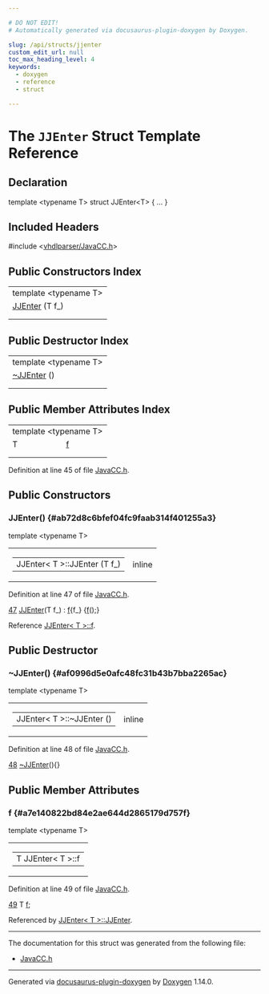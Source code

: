 ```yaml
---

# DO NOT EDIT!
# Automatically generated via docusaurus-plugin-doxygen by Doxygen.

slug: /api/structs/jjenter
custom_edit_url: null
toc_max_heading_level: 4
keywords:
  - doxygen
  - reference
  - struct

---
```


<div class="doxyPage">

# The `JJEnter` Struct Template Reference



## Declaration

<div class="doxyDeclaration">
template &lt;typename T&gt;
struct JJEnter&lt;T&gt; { ... }
</div>

## Included Headers

<div class="doxyIncludesList">#include &lt;<a href="/web-doxygen/docs/api/files/vhdlparser/javacc-h">vhdlparser/JavaCC.h</a>&gt;
</div>

## Public Constructors Index

<table class="doxyMembersIndex">

<tr class="doxyMemberIndexTemplate">
<td class="doxyMemberIndexTemplate" colspan="2"><div>template &lt;typename T&gt;</div></td>
</tr>
<tr class="doxyMemberIndexItem">
<td class="doxyMemberIndexItemNoTypeNameTemplate" colspan="2" align="left" valign="top"><a href="#ab72d8c6bfef04fc9faab314f401255a3">JJEnter</a> (T f_)</td>
</tr>
<tr class="doxyMemberIndexDescription">
<td class="doxyMemberIndexDescriptionLeft"></td>
<td class="doxyMemberIndexDescriptionRight">
</td>
</tr>
<tr class="doxyMemberIndexSeparator">
<td class="doxyMemberIndexSeparator" colspan="2"></td>
</tr>

</table>

## Public Destructor Index

<table class="doxyMembersIndex">

<tr class="doxyMemberIndexTemplate">
<td class="doxyMemberIndexTemplate" colspan="2"><div>template &lt;typename T&gt;</div></td>
</tr>
<tr class="doxyMemberIndexItem">
<td class="doxyMemberIndexItemNoTypeNameTemplate" colspan="2" align="left" valign="top"><a href="#af0996d5e0afc48fc31b43b7bba2265ac">~JJEnter</a> ()</td>
</tr>
<tr class="doxyMemberIndexDescription">
<td class="doxyMemberIndexDescriptionLeft"></td>
<td class="doxyMemberIndexDescriptionRight">
</td>
</tr>
<tr class="doxyMemberIndexSeparator">
<td class="doxyMemberIndexSeparator" colspan="2"></td>
</tr>

</table>

## Public Member Attributes Index

<table class="doxyMembersIndex">

<tr class="doxyMemberIndexTemplate">
<td class="doxyMemberIndexTemplate" colspan="2"><div>template &lt;typename T&gt;</div></td>
</tr>
<tr class="doxyMemberIndexItem">
<td class="doxyMemberIndexItemTypeTemplate" align="left" valign="top">T</td>
<td class="doxyMemberIndexItemNameTemplate" align="left" valign="top"><a href="#a7e140822bd84e2ae644d2865179d757f">f</a></td>
</tr>
<tr class="doxyMemberIndexDescription">
<td class="doxyMemberIndexDescriptionLeft"></td>
<td class="doxyMemberIndexDescriptionRight">
</td>
</tr>
<tr class="doxyMemberIndexSeparator">
<td class="doxyMemberIndexSeparator" colspan="2"></td>
</tr>

</table>


<p>Definition at line 45 of file <a href="/web-doxygen/docs/api/files/vhdlparser/javacc-h">JavaCC.h</a>.</p>


<div class="doxySectionDef">

## Public Constructors

### JJEnter() {#ab72d8c6bfef04fc9faab314f401255a3}

<div class="doxyMemberItem">
<div class="doxyMemberProto">
<div class="doxyMemberTemplate">template &lt;typename T&gt;</div>
<table class="doxyMemberLabels">
<tr class="doxyMemberLabels">
<td class="doxyMemberLabelsLeft">
<table class="doxyMemberName">
<tr>
<td class="doxyMemberName">JJEnter&lt; T &gt;::JJEnter (T f_)</td>
</tr>
</table>
</td>
<td class="doxyMemberLabelsRight">
<span class="doxyMemberLabels">
<span class="doxyMemberLabel inline">inline</span>
</span>
</td>
</tr>
</table>
</div>
<div class="doxyMemberDoc">



<p>Definition at line 47 of file <a href="/web-doxygen/docs/api/files/vhdlparser/javacc-h">JavaCC.h</a>.</p>


<div class="doxyProgramListing">

<div class="doxyCodeLine"><span class="doxyLineNumber"><a href="#ab72d8c6bfef04fc9faab314f401255a3">47</a></span><span class="doxyLineContent"><span class="doxyHighlight">    <a href="#ab72d8c6bfef04fc9faab314f401255a3">JJEnter</a>(T f_) : <a href="#a7e140822bd84e2ae644d2865179d757f">f</a>{f_} {<a href="#a7e140822bd84e2ae644d2865179d757f">f</a>();}</span></span></div>

</div>


<p>Reference <a href="#a7e140822bd84e2ae644d2865179d757f">JJEnter&lt; T &gt;::f</a>.</p>

</div>
</div>

</div>

<div class="doxySectionDef">

## Public Destructor

### \~JJEnter() {#af0996d5e0afc48fc31b43b7bba2265ac}

<div class="doxyMemberItem">
<div class="doxyMemberProto">
<div class="doxyMemberTemplate">template &lt;typename T&gt;</div>
<table class="doxyMemberLabels">
<tr class="doxyMemberLabels">
<td class="doxyMemberLabelsLeft">
<table class="doxyMemberName">
<tr>
<td class="doxyMemberName">JJEnter&lt; T &gt;::~JJEnter ()</td>
</tr>
</table>
</td>
<td class="doxyMemberLabelsRight">
<span class="doxyMemberLabels">
<span class="doxyMemberLabel inline">inline</span>
</span>
</td>
</tr>
</table>
</div>
<div class="doxyMemberDoc">



<p>Definition at line 48 of file <a href="/web-doxygen/docs/api/files/vhdlparser/javacc-h">JavaCC.h</a>.</p>


<div class="doxyProgramListing">

<div class="doxyCodeLine"><span class="doxyLineNumber"><a href="#af0996d5e0afc48fc31b43b7bba2265ac">48</a></span><span class="doxyLineContent"><span class="doxyHighlight">    <a href="#af0996d5e0afc48fc31b43b7bba2265ac">~JJEnter</a>(){}</span></span></div>

</div>

</div>
</div>

</div>

<div class="doxySectionDef">

## Public Member Attributes

### f {#a7e140822bd84e2ae644d2865179d757f}

<div class="doxyMemberItem">
<div class="doxyMemberProto">
<div class="doxyMemberTemplate">template &lt;typename T&gt;</div>
<table class="doxyMemberLabels">
<tr class="doxyMemberLabels">
<td class="doxyMemberLabelsLeft">
<table class="doxyMemberName">
<tr>
<td class="doxyMemberName">T JJEnter&lt; T &gt;::f</td>
</tr>
</table>
</td>
</tr>
</table>
</div>
<div class="doxyMemberDoc">



<p>Definition at line 49 of file <a href="/web-doxygen/docs/api/files/vhdlparser/javacc-h">JavaCC.h</a>.</p>


<div class="doxyProgramListing">

<div class="doxyCodeLine"><span class="doxyLineNumber"><a href="#a7e140822bd84e2ae644d2865179d757f">49</a></span><span class="doxyLineContent"><span class="doxyHighlight">    T <a href="#a7e140822bd84e2ae644d2865179d757f">f</a>;</span></span></div>

</div>


<p>Referenced by <a href="#ab72d8c6bfef04fc9faab314f401255a3">JJEnter&lt; T &gt;::JJEnter</a>.</p>

</div>
</div>

</div>

<hr/>

The documentation for this struct was generated from the following file:

<ul>
<li><a href="/web-doxygen/docs/api/files/vhdlparser/javacc-h">JavaCC.h</a></li>
</ul>

<hr/>

<p class="doxyGeneratedBy">Generated via <a href="https://github.com/xpack/docusaurus-plugin-doxygen">docusaurus-plugin-doxygen</a> by <a href="https://www.doxygen.nl">Doxygen</a> 1.14.0.</p>

</div>
